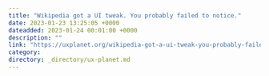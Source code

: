 ```yaml
---
title: "Wikipedia got a UI tweak. You probably failed to notice."
date: 2023-01-23 13:25:05 +0000
dateadded: 2023-01-24 00:01:00 +0000
description: ""
link: "https://uxplanet.org/wikipedia-got-a-ui-tweak-you-probably-failed-to-notice-8ffdcdb89167?source=rss----819cc2aaeee0---4"
category:
directory: _directory/ux-planet.md
---
```

